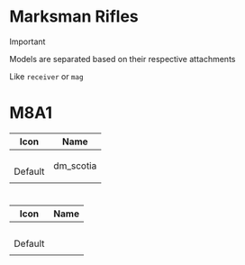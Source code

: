 # Marksman Rifles

> [!IMPORTANT]
> Models are separated based on their respective attachments
>
> Like `receiver` or `mag`



# M8A1
| Icon | Name |
| :--: | :--: | 
| | | | | 
<br> Default | dm_scotia | 
| | | | | 




# 
| Icon | Name |
| :--: | :--: | 
| | | | | 
<br> Default | | 
| | | | | 




